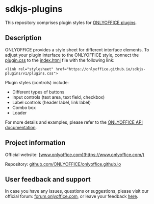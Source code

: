 # sdkjs-plugins

This repository comprises plugin styles for [ONLYOFFICE plugins](https://api.onlyoffice.com/plugin/basic).

## Description

ONLYOFFICE provides a style sheet for different interface elements. To adjust your plugin interface to the ONLYOFFICE style, connect the [plugin.css](https://onlyoffice.github.io/sdkjs-plugins/v1/plugins.css) to the [index.html](https://api.onlyoffice.com/plugin/indexhtml) file with the following link:

`<link rel="stylesheet" href="https://onlyoffice.github.io/sdkjs-plugins/v1/plugins.css">`

Plugin styles (controls) include:

* Different types of buttons
* Input controls (text area, text field, checkbox)
* Label controls (header label, link label)
* Combo box
* Loader

For more details and examples, please refer to the [ONLYOFFICE API documentation](https://api.onlyoffice.com/plugin/styles).

## Project information

Official website: [www.onlyoffice.com](https://www.onlyoffice.com/)

Repository: [github.com/ONLYOFFICE/onlyoffice.github.io](https://github.com/ONLYOFFICE/onlyoffice.github.io) 

## User feedback and support

In case you have any issues, questions or suggestions, please visit our official forum:  [forum.onlyoffice.com](https://forum.onlyoffice.com/), or leave your feedback [here](https://github.com/ONLYOFFICE/onlyoffice.github.io/issues). 
